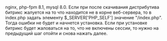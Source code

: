 nginx, php-fpm 8.1, mysql 8.0. Если при после скачивания дистрибутива битрикс жалуется на то что находится не в корне веб-сервера, то в index.php задать элементу $_SERVER['PHP_SELF'] значение "/index.php". Тогда ошибки не будет и начнется установка. Если при установке битрикс будет жаловаться на то, что не включены сессии, то нужно на предыдущий шаг отойти и снова нажать далее.